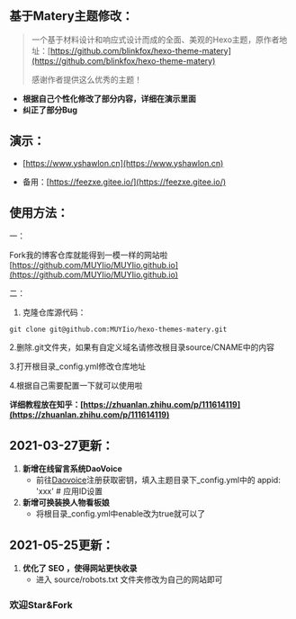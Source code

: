 ## 基于Matery主题修改：

> 一个基于材料设计和响应式设计而成的全面、美观的Hexo主题，原作者地址：[https://github.com/blinkfox/hexo-theme-matery](https://github.com/blinkfox/hexo-theme-matery)
>
> 感谢作者提供这么优秀的主题！

- **根据自己个性化修改了部分内容，详细在演示里面**
- **纠正了部分Bug**



## 演示：

- [https://www.yshawlon.cn](https://www.yshawlon.cn)

- 备用：[https://feezxe.gitee.io/](https://feezxe.gitee.io/)

## 使用方法：

一：

Fork我的博客仓库就能得到一模一样的网站啦[https://github.com/MUYIio/MUYIio.github.io](https://github.com/MUYIio/MUYIio.github.io)

二：

1. 克隆仓库源代码：

```
git clone git@github.com:MUYIio/hexo-themes-matery.git
```

   2.删除.git文件夹，如果有自定义域名请修改根目录source/CNAME中的内容

   3.打开根目录_config.yml修改仓库地址

   4.根据自己需要配置一下就可以使用啦

**详细教程放在知乎：[https://zhuanlan.zhihu.com/p/111614119](https://zhuanlan.zhihu.com/p/111614119)**



## 2021-03-27更新：

1. **新增在线留言系统DaoVoice**
   - 前往[Daovoice](http://dashboard.daovoice.io/)注册获取密钥，填入主题目录下_config.yml中的 appid: 'xxx' # 应用ID设置
2. **新增可换装换人物看板娘**
   - 将根目录_config.yml中enable改为true就可以了

## 2021-05-25更新：

1. **优化了 SEO ，使得网站更快收录**
   - 进入 source/robots.txt 文件夹修改为自己的网站即可 

### 欢迎Star&Fork

